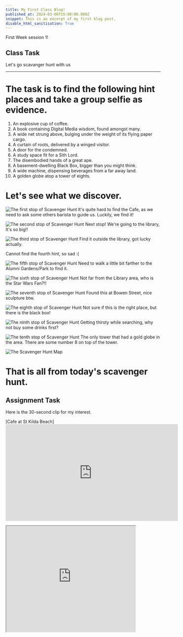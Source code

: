 ```yaml
---
title: My First Class Blog!
published_at: 2024-03-06T15:00:00.000Z
snippet: This is an excerpt of my first blog post.
disable_html_sanitisation: True
---
```


First Week session 1!

## Class Task

Let's go scavanger hunt with us

---

# The task is to find the following hint places and take a group selfie as evidence.

1. An explosive cup of coffee.
2. A book containing Digital Media wisdom, found amongst many.
3. A wide net strung above, bulging under the weight of its flying paper cargo.
4. A curtain of roots, delivered by a winged visitor.
5. A door for the condemned.
6. A study space fit for a Sith Lord.
7. The disembodied hands of a great ape.
8. A basement-dwelling Black Box, bigger than you might think.
9. A wide machine, dispensing beverages from a far away land.
10. A golden globe atop a tower of eights.

# Let's see what we discover.

![The first stop of Scavenger Hunt](/images/01.jpg)
It's quite hard to find the Cafe, as we need to ask some others barista to guide us. Luckily, we find it!

![The second stop of Scavenger Hunt](/images/02.jpg)
Next stop! We're going to the library, It's so big!!

![The third stop of Scavenger Hunt](/images/03.jpg)
Find it outside the library, got lucky actually.

Cannot find the fourth hint, so sad :(

![The fifth stop of Scavenger Hunt](/images/05.jpg)
Need to walk a little bit farther to the Alumni Gardens/Park to find it.

![The sixth stop of Scavenger Hunt](/images/06.jpg)
Not far from the Library area, who is the Star Wars Fan?!!

![The seventh stop of Scavenger Hunt](/images/07.jpg)
Found this at Bowen Street, nice sculpture btw.

![The eighth stop of Scavenger Hunt](/images/08.jpg)
Not sure if this is the right place, but there is the black box!

![The ninth stop of Scavenger Hunt](/images/09.jpg)
Getting thirsty while searching, why not buy some drinks first?

![The tenth stop of Scavenger Hunt](/images/10.jpg)
The only tower that had a gold globe in the area. There are some number 8 on top of the tower.

![The Scavenger Hunt Map](/images/Scavenger%20Hunt%20Map.jpg)

# That is all from today's scavenger hunt.

## Assignment Task

Here is the 30-second clip for my interest.

[Cafe at St Kilda Beach]<iframe width="560" height="315" src="https://www.youtube.com/embed/jlV9Of-jkTI?si=zLxWPHGj7oiZiLSW" title="YouTube video player" frameborder="0" allow="accelerometer; autoplay; clipboard-write; encrypted-media; gyroscope; picture-in-picture; web-share" allowfullscreen></iframe>

<iframe width="420" height="345" src="https://www.youtube.com/embed/tgbNymZ7vqY">
</iframe>